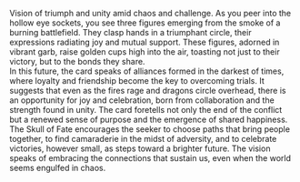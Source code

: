 Vision of triumph and unity amid chaos and challenge. As you peer into the hollow eye sockets, you see three figures emerging from the smoke of a burning battlefield. They clasp hands in a triumphant circle, their expressions radiating joy and mutual support. These figures, adorned in vibrant garb, raise golden cups high into the air, toasting not just to their victory, but to the bonds they share.  
In this future, the card speaks of alliances formed in the darkest of times, where loyalty and friendship become the key to overcoming trials. It suggests that even as the fires rage and dragons circle overhead, there is an opportunity for joy and celebration, born from collaboration and the strength found in unity. The card foretells not only the end of the conflict but a renewed sense of purpose and the emergence of shared happiness.  
The Skull of Fate encourages the seeker to choose paths that bring people together, to find camaraderie in the midst of adversity, and to celebrate victories, however small, as steps toward a brighter future. The vision speaks of embracing the connections that sustain us, even when the world seems engulfed in chaos.

